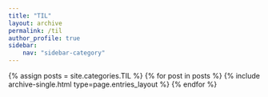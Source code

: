 ```yaml
---
title: "TIL"
layout: archive
permalink: /til
author_profile: true
sidebar:
    nav: "sidebar-category"
---
```


{% assign posts = site.categories.TIL %}
{% for post in posts %} {% include archive-single.html type=page.entries_layout %} {% endfor %}
